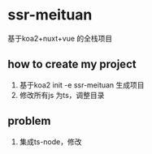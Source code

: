 # ssr-meituan

基于koa2+nuxt+vue 的全栈项目

## how to create my project

1. 基于koa2 init -e ssr-meituan 生成项目
2. 修改所有js 为ts，调整目录

## problem

1. 集成ts-node，修改

